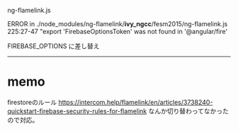 ng-flamelink.js


ERROR in ./node_modules/ng-flamelink/__ivy_ngcc__/fesm2015/ng-flamelink.js 225:27-47
"export 'FirebaseOptionsToken' was not found in '@angular/fire'


FIREBASE_OPTIONS
に差し替え


---

# memo 

firestoreのルール
https://intercom.help/flamelink/en/articles/3738240-quickstart-firebase-security-rules-for-flamelink
なんか切り替わってなかったので対応。
